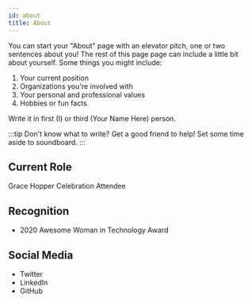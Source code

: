 ```yaml
---
id: about
title: About
---
```


You can start your "About" page with an elevator pitch, one or two
sentences about you! The rest of this page page can
include a little bit about yourself. Some things you
might include:

1. Your current position
1. Organizations you're involved with
1. Your personal and professional values
1. Hobbies or fun facts

Write it in first (I) or third (Your Name Here) person.

:::tip
Don't know what to write? Get a good friend to help! Set some time aside to soundboard.
:::

## Current Role

Grace Hopper Celebration Attendee

## Recognition

- 2020 Awesome Woman in Technology Award

## Social Media

- Twitter
- LinkedIn
- GitHub
